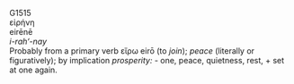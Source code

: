 <body>
  <p>G1515<br>  εἰρήνη  <br> eirēnē  <br><i>i-rah‘-nay </i><br>Probably from a primary verb   εἴρω    eirō   (to <i>join</i>); <i>peace</i> (literally or figuratively); by implication <i>prosperity:</i> - one, peace, quietness, rest, + set at one again.<br></p>
 </body>